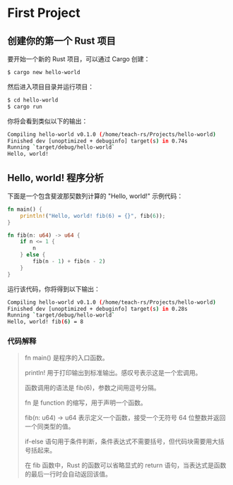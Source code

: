 # First Project

## 创建你的第一个 Rust 项目

要开始一个新的 Rust 项目，可以通过 Cargo 创建：

```bash
$ cargo new hello-world
```

然后进入项目目录并运行项目：

```bash
$ cd hello-world
$ cargo run
```

你将会看到类似以下的输出：

```bash
Compiling hello-world v0.1.0 (/home/teach-rs/Projects/hello-world)
Finished dev [unoptimized + debuginfo] target(s) in 0.74s
Running `target/debug/hello-world`
Hello, world!
```

## Hello, world! 程序分析

下面是一个包含斐波那契数列计算的 "Hello, world!" 示例代码：

```rust
fn main() {
    println!("Hello, world! fib(6) = {}", fib(6));
}

fn fib(n: u64) -> u64 {
    if n <= 1 {
        n
    } else {
        fib(n - 1) + fib(n - 2)
    }
}
```

运行该代码，你将得到以下输出：

```bash
Compiling hello-world v0.1.0 (/home/teach-rs/Projects/hello-world)
Finished dev [unoptimized + debuginfo] target(s) in 0.28s
Running `target/debug/hello-world`
Hello, world! fib(6) = 8
```

### 代码解释

> fn main() 是程序的入口函数。
> 
> println! 用于打印输出到标准输出。感叹号表示这是一个宏调用。
> 
> 函数调用的语法是 fib(6)，参数之间用逗号分隔。
> 
> fn 是 function 的缩写，用于声明一个函数。
> 
> fib(n: u64) -> u64 表示定义一个函数，接受一个无符号 64 位整数并返回一个同类型的值。
> 
> if-else 语句用于条件判断，条件表达式不需要括号，但代码块需要用大括号括起来。
> 
> 在 fib 函数中，Rust 的函数可以省略显式的 return 语句，当表达式是函数的最后一行时会自动返回该值。

